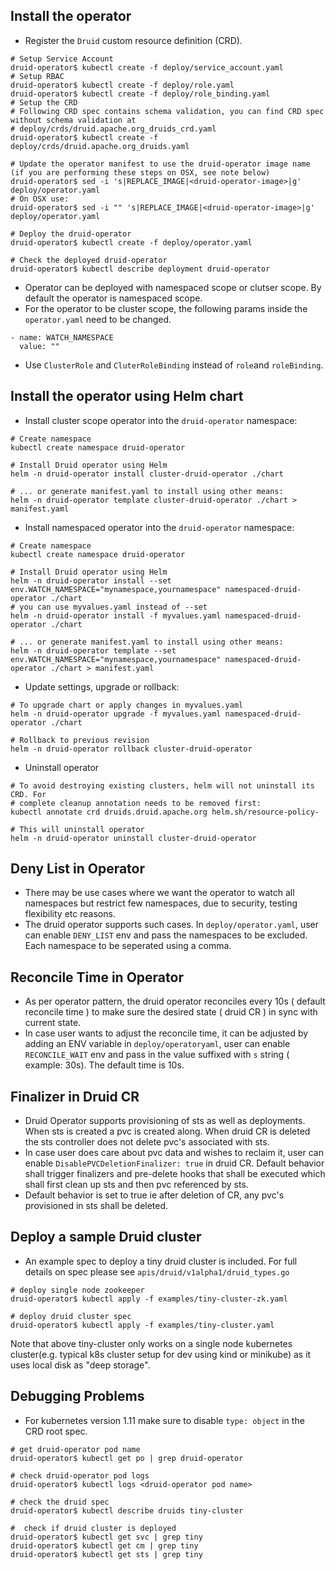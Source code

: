 ## Install the operator

- Register the `Druid` custom resource definition (CRD).

```
# Setup Service Account
druid-operator$ kubectl create -f deploy/service_account.yaml
# Setup RBAC
druid-operator$ kubectl create -f deploy/role.yaml
druid-operator$ kubectl create -f deploy/role_binding.yaml
# Setup the CRD
# Following CRD spec contains schema validation, you can find CRD spec without schema validation at
# deploy/crds/druid.apache.org_druids_crd.yaml
druid-operator$ kubectl create -f deploy/crds/druid.apache.org_druids.yaml

# Update the operator manifest to use the druid-operator image name (if you are performing these steps on OSX, see note below)
druid-operator$ sed -i 's|REPLACE_IMAGE|<druid-operator-image>|g' deploy/operator.yaml
# On OSX use:
druid-operator$ sed -i "" 's|REPLACE_IMAGE|<druid-operator-image>|g' deploy/operator.yaml

# Deploy the druid-operator
druid-operator$ kubectl create -f deploy/operator.yaml

# Check the deployed druid-operator
druid-operator$ kubectl describe deployment druid-operator
```
- Operator can be deployed with namespaced scope or clutser scope. By default the operator is namespaced scope.
- For the operator to be cluster scope, the following params inside the ```operator.yaml``` need to be changed.
```
- name: WATCH_NAMESPACE
  value: ""
```
- Use ```ClusterRole``` and ```CluterRoleBinding``` instead of ```role```and ```roleBinding```.

## Install the operator using Helm chart
- Install cluster scope operator into the `druid-operator` namespace:
```
# Create namespace
kubectl create namespace druid-operator

# Install Druid operator using Helm
helm -n druid-operator install cluster-druid-operator ./chart

# ... or generate manifest.yaml to install using other means:
helm -n druid-operator template cluster-druid-operator ./chart > manifest.yaml
```

- Install namespaced operator into the `druid-operator` namespace:
```
# Create namespace
kubectl create namespace druid-operator

# Install Druid operator using Helm
helm -n druid-operator install --set env.WATCH_NAMESPACE="mynamespace,yournamespace" namespaced-druid-operator ./chart
# you can use myvalues.yaml instead of --set
helm -n druid-operator install -f myvalues.yaml namespaced-druid-operator ./chart

# ... or generate manifest.yaml to install using other means:
helm -n druid-operator template --set env.WATCH_NAMESPACE="mynamespace,yournamespace" namespaced-druid-operator ./chart > manifest.yaml
```

- Update settings, upgrade or rollback:
```
# To upgrade chart or apply changes in myvalues.yaml
helm -n druid-operator upgrade -f myvalues.yaml namespaced-druid-operator ./chart

# Rollback to previous revision
helm -n druid-operator rollback cluster-druid-operator
```

- Uninstall operator
```
# To avoid destroying existing clusters, helm will not uninstall its CRD. For 
# complete cleanup annotation needs to be removed first:
kubectl annotate crd druids.druid.apache.org helm.sh/resource-policy-

# This will uninstall operator
helm -n druid-operator uninstall cluster-druid-operator
```

## Deny List in Operator
- There may be use cases where we want the operator to watch all namespaces but restrict few namespaces, due to security, testing flexibility etc reasons.
- The druid operator supports such cases. In ```deploy/operator.yaml```, user can enable ```DENY_LIST``` env and pass the namespaces to be excluded. Each namespace to be seperated using a comma.

## Reconcile Time in Operator
- As per operator pattern, the druid operator reconciles every 10s ( default reconcile time ) to make sure the desired state ( druid CR ) in sync with current state.
- In case user wants to adjust the reconcile time, it can be adjusted by adding an ENV variable in ```deploy/operatoryaml```, user can enable ```RECONCILE_WAIT``` env and pass in the value suffixed with ```s``` string ( example: 30s). The default time is 10s.

## Finalizer in Druid CR
- Druid Operator supports provisioning of sts as well as deployments. When sts is created a pvc is created along. When druid CR is deleted the sts controller does not delete pvc's associated with sts.
- In case user does care about pvc data and wishes  to reclaim it, user can enable ```DisablePVCDeletionFinalizer: true``` in druid CR. Default behavior shall trigger finalizers and pre-delete hooks that shall be executed which shall first clean up sts and then pvc referenced by sts.
- Default behavior is set to true ie after deletion of CR, any pvc's provisioned in sts shall be deleted.

## Deploy a sample Druid cluster

- An example spec to deploy a tiny druid cluster is included. For full details on spec please see `apis/druid/v1alpha1/druid_types.go`

```
# deploy single node zookeeper
druid-operator$ kubectl apply -f examples/tiny-cluster-zk.yaml

# deploy druid cluster spec
druid-operator$ kubectl apply -f examples/tiny-cluster.yaml
```

Note that above tiny-cluster only works on a single node kubernetes cluster(e.g. typical k8s cluster setup for dev using kind or minikube) as it uses local disk as "deep storage".

## Debugging Problems

 - For kubernetes version 1.11 make sure to disable ```type: object``` in the CRD root spec. 

```
# get druid-operator pod name
druid-operator$ kubectl get po | grep druid-operator

# check druid-operator pod logs
druid-operator$ kubectl logs <druid-operator pod name>

# check the druid spec
druid-operator$ kubectl describe druids tiny-cluster

#  check if druid cluster is deployed
druid-operator$ kubectl get svc | grep tiny
druid-operator$ kubectl get cm | grep tiny
druid-operator$ kubectl get sts | grep tiny
```

